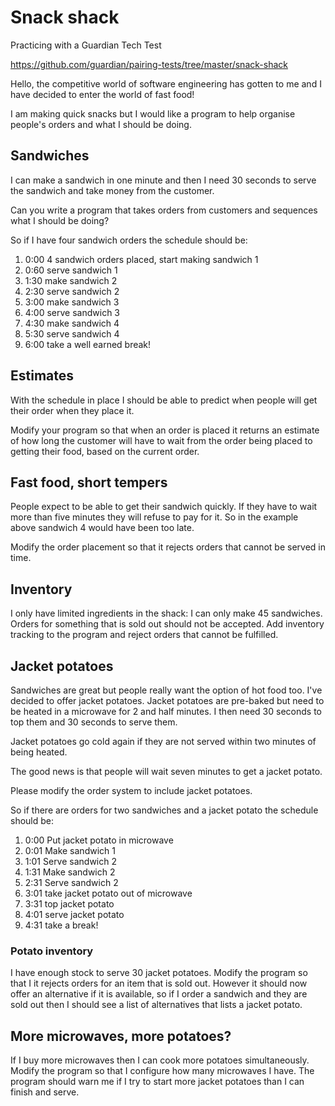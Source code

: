 # Snack shack

Practicing with a Guardian Tech Test

https://github.com/guardian/pairing-tests/tree/master/snack-shack

Hello, the competitive world of software engineering has gotten to me and I have decided to enter the world of fast food!

I am making quick snacks but I would like a program to help organise people's orders and what I should be doing.

## Sandwiches

I can make a sandwich in one minute and then I need 30 seconds to serve the sandwich and take money from the customer.

Can you write a program that takes orders from customers and sequences what I should be doing?

So if I have four sandwich orders the schedule should be:

1. 0:00 4 sandwich orders placed, start making sandwich 1
1. 0:60 serve sandwich 1
1. 1:30 make sandwich 2
1. 2:30 serve sandwich 2
1. 3:00 make sandwich 3
1. 4:00 serve sandwich 3
1. 4:30 make sandwich 4
1. 5:30 serve sandwich 4
1. 6:00 take a well earned break!

## Estimates

With the schedule in place I should be able to predict when people will get their order when they place it.

Modify your program so that when an order is placed it returns an estimate of how long the customer will have to wait from the order being placed to getting their food, based on the current order.

## Fast food, short tempers

People expect to be able to get their sandwich quickly. If they have to wait more than five minutes they will refuse to pay for it. So in the example above sandwich 4 would have been too late.

Modify the order placement so that it rejects orders that cannot be served in time.

## Inventory

I only have limited ingredients in the shack: I can only make 45 sandwiches. Orders for something that is sold out should not be accepted. Add inventory tracking to the program and reject orders that cannot be fulfilled.

## Jacket potatoes

Sandwiches are great but people really want the option of hot food too. I've decided to offer jacket potatoes. Jacket potatoes are pre-baked but need to be heated in a microwave for 2 and half minutes. I then need 30 seconds to top them and 30 seconds to serve them.

Jacket potatoes go cold again if they are not served within two minutes of being heated.

The good news is that people will wait seven minutes to get a jacket potato.

Please modify the order system to include jacket potatoes.

So if there are orders for two sandwiches and a jacket potato the schedule should be:

1. 0:00 Put jacket potato in microwave
1. 0:01 Make sandwich 1
1. 1:01 Serve sandwich 2
1. 1:31 Make sandwich 2
1. 2:31 Serve sandwich 2
1. 3:01 take jacket potato out of microwave
1. 3:31 top jacket potato
1. 4:01 serve jacket potato
1. 4:31 take a break!

### Potato inventory

 I have enough stock to serve 30 jacket potatoes. Modify the program so that I it rejects orders for an item that is sold out. However it should now offer an alternative if it is available, so if I order a sandwich and they are sold out then I should see a list of alternatives that lists a jacket potato.

## More microwaves, more potatoes?

If I buy more microwaves then I can cook more potatoes simultaneously. Modify the program so that I configure how many microwaves I have. The program should warn me if I try to start more jacket potatoes than I can finish and serve.
